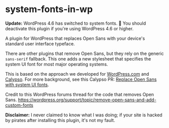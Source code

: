 # system-fonts-in-wp

**Update:** WordPress 4.6 has switched to system fonts. 🎉 You should deactivate this plugin if you're using WordPress 4.6 or higher.

A plugin for WordPress that replaces Open Sans with your device's standard user interface typeface.

There are other plugins that remove Open Sans, but they rely on the generic `sans-serif` fallback. This one adds a new stylesheet that specifies the system UI font for most major operating systems.

This is based on the approach we developed for [WordPress.com](https://wordpress.com) and [Calypso](https://github.com/Automattic/calypso). For more background, see this Calypso PR: [Replace Open Sans with system UI fonts](http://github.com/Automattic/wp-calypso/pull/3016).

Credit to this WordPress forums thread for the code that removes Open Sans. https://wordpress.org/support/topic/remove-open-sans-and-add-custom-fonts

**Disclaimer:** I never claimed to know what I was doing; if your site is hacked by pirates after installing this plugin, it's not my fault.
